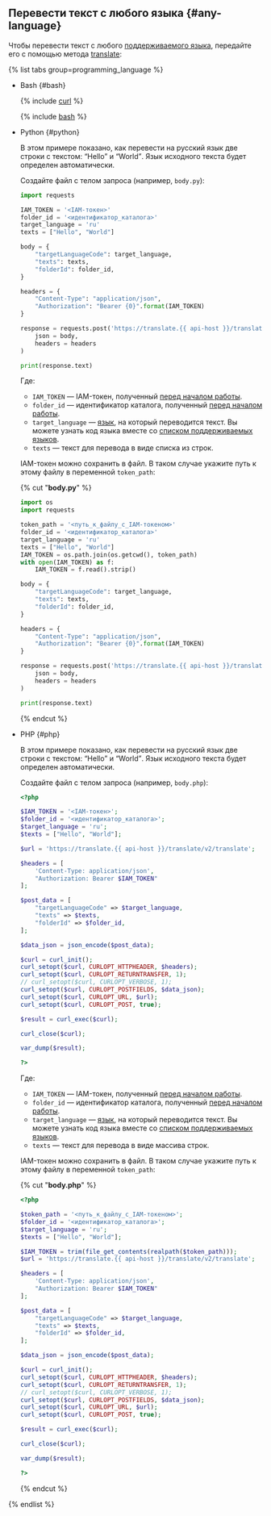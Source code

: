 ## Перевести текст с любого языка {#any-language}

Чтобы перевести текст с любого [поддерживаемого языка](../../translate/concepts/supported-languages.md), передайте его с помощью метода [translate](../../translate/api-ref/Translation/translate):

{% list tabs group=programming_language %}

- Bash {#bash}

    {% include [curl](../curl.md) %}

    {% include [bash](translate-bash.md) %}

- Python {#python}

    В этом примере показано, как перевести на русский язык две строки с текстом: <q>Hello</q> и <q>World</q>. Язык исходного текста будет определен автоматически.

    Создайте файл с телом запроса (например, `body.py`):

    ```python
    import requests

    IAM_TOKEN = '<IAM-токен>'
    folder_id = '<идентификатор_каталога>'
    target_language = 'ru'
    texts = ["Hello", "World"]

    body = {
        "targetLanguageCode": target_language,
        "texts": texts,
        "folderId": folder_id,
    }

    headers = {
        "Content-Type": "application/json",
        "Authorization": "Bearer {0}".format(IAM_TOKEN)
    }

    response = requests.post('https://translate.{{ api-host }}/translate/v2/translate',
        json = body,
        headers = headers
    )

    print(response.text)
    ```

    Где:

    * `IAM_TOKEN` — IAM-токен, полученный [перед началом работы](#before-begin). 
    * `folder_id` — идентификатор каталога, полученный [перед началом работы](#before-begin).
    * `target_language` — [язык](../../translate/concepts/supported-languages.md), на который переводится текст. Вы можете узнать код языка вместе со [списком поддерживаемых языков](../../translate/operations/list.md).
    * `texts` — текст для перевода в виде списка из строк.

    IAM-токен можно сохранить в файл. В таком случае укажите путь к этому файлу в переменной `token_path`:

    {% cut "**body.py**" %}

    ```python
    import os
    import requests

    token_path = '<путь_к_файлу_с_IAM-токеном>'
    folder_id = '<идентификатор_каталога>'
    target_language = 'ru'
    texts = ["Hello", "World"]
    IAM_TOKEN = os.path.join(os.getcwd(), token_path)
    with open(IAM_TOKEN) as f:
        IAM_TOKEN = f.read().strip()

    body = {
        "targetLanguageCode": target_language,
        "texts": texts,
        "folderId": folder_id,
    }

    headers = {
        "Content-Type": "application/json",
        "Authorization": "Bearer {0}".format(IAM_TOKEN)
    }

    response = requests.post('https://translate.{{ api-host }}/translate/v2/translate',
        json = body,
        headers = headers
    )

    print(response.text)
    ```

    {% endcut %}

- PHP {#php}

    В этом примере показано, как перевести на русский язык две строки с текстом: <q>Hello</q> и <q>World</q>. Язык исходного текста будет определен автоматически.

    Создайте файл с телом запроса (например, `body.php`):

    ```php
    <?php
    
    $IAM_TOKEN = '<IAM-токен>';
    $folder_id = '<идентификатор_каталога>';
    $target_language = 'ru';
    $texts = ["Hello", "World"];

    $url = 'https://translate.{{ api-host }}/translate/v2/translate';

    $headers = [
        'Content-Type: application/json',
        "Authorization: Bearer $IAM_TOKEN"
    ];

    $post_data = [
        "targetLanguageCode" => $target_language,
        "texts" => $texts,
        "folderId" => $folder_id,
    ];

    $data_json = json_encode($post_data);

    $curl = curl_init();
    curl_setopt($curl, CURLOPT_HTTPHEADER, $headers);
    curl_setopt($curl, CURLOPT_RETURNTRANSFER, 1);
    // curl_setopt($curl, CURLOPT_VERBOSE, 1);
    curl_setopt($curl, CURLOPT_POSTFIELDS, $data_json);
    curl_setopt($curl, CURLOPT_URL, $url);
    curl_setopt($curl, CURLOPT_POST, true);

    $result = curl_exec($curl);

    curl_close($curl);

    var_dump($result);
    
    ?>
    ```

    Где: 

    * `IAM_TOKEN` — IAM-токен, полученный [перед началом работы](#before-begin). 
    * `folder_id` — идентификатор каталога, полученный [перед началом работы](#before-begin).
    * `target_language` — [язык](../../translate/concepts/supported-languages.md), на который переводится текст. Вы можете узнать код языка вместе со [списком поддерживаемых языков](../../translate/operations/list.md).
    * `texts` — текст для перевода в виде массива строк.

    IAM-токен можно сохранить в файл. В таком случае укажите путь к этому файлу в переменной `token_path`:

    {% cut "**body.php**" %}

    ```php
    <?php

    $token_path = '<путь_к_файлу_с_IAM-токеном>';
    $folder_id = '<идентификатор_каталога>';
    $target_language = 'ru';
    $texts = ["Hello", "World"];

    $IAM_TOKEN = trim(file_get_contents(realpath($token_path)));
    $url = 'https://translate.{{ api-host }}/translate/v2/translate';

    $headers = [
        'Content-Type: application/json',
        "Authorization: Bearer $IAM_TOKEN"
    ];

    $post_data = [
        "targetLanguageCode" => $target_language,
        "texts" => $texts,
        "folderId" => $folder_id,
    ];

    $data_json = json_encode($post_data);

    $curl = curl_init();
    curl_setopt($curl, CURLOPT_HTTPHEADER, $headers);
    curl_setopt($curl, CURLOPT_RETURNTRANSFER, 1);
    // curl_setopt($curl, CURLOPT_VERBOSE, 1);
    curl_setopt($curl, CURLOPT_POSTFIELDS, $data_json);
    curl_setopt($curl, CURLOPT_URL, $url);
    curl_setopt($curl, CURLOPT_POST, true);

    $result = curl_exec($curl);

    curl_close($curl);

    var_dump($result);

    ?>
    ```

    {% endcut %}

{% endlist %}
